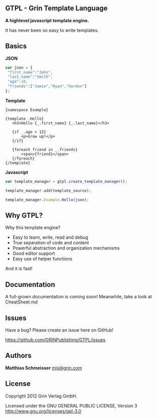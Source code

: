 ## GTPL - Grin Template Language

**A highlevel javascript template engine.**

It has never been so easy to write templates.

## Basics

**JSON**

```js
var json = {
 "first_name":"John",
 "last_name":"Smith",
 "age":10,
 "friends":["Jamie","Ryan","Gordon"]
};
```
**Template**

 ```
{namespace Example}

{template .Hello}
    <h3>Hello {_.first_name} {_.last_name}</h3>
  
    {if _.age < 12}
        <p>Grow up!</p>
    {/if}

    {foreach friend in _.friends}
        <span>{friend}</span>
    {/foreach}
{/template}
```

**Javascript**

```js
var template_manager = gtpl.create_template_manager();

template_manager.add(template_source);

template_manager.Example.Hello(json);
```

## Why GTPL?

Why this template engine?

* Easy to learn, write, read and debug
* True separation of code and content
* Powerful abstraction and organization mechanisms
* Good editor support
* Easy use of helper functions

And it is fast!

## Documentation

A full-grown documentation is coming soon!
Meanwhile, take a look at CheatSheet.md

## Issues

Have a bug? Please create an issue here on GitHub!

https://github.com/GRINPublishing/GTPL/issues

## Authors

**Matthias Schmeisser**
mjs@grin.com

## License

Copyright 2012 Grin Verlag GmbH.

Licensed under the GNU GENERAL PUBLIC LICENSE, Version 3 http://www.gnu.org/licenses/gpl-3.0